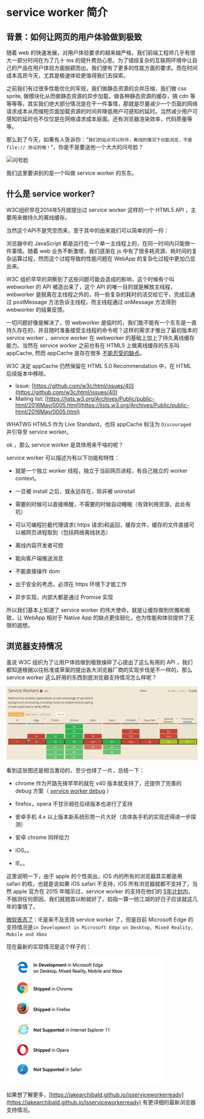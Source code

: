 service worker 简介
===


## 背景：如何让网页的用户体验做到极致

随着 web 的快速发展，对用户体验要求的越来越严格，我们前端工程师几乎有很大一部分时间在为了几十 ms 的提升费劲心思。为了错综复杂的互联网环境中让自己的产品在用户体验方面脱颖而出，我们便有了更多的性能方面的要求。而在时间成本高昂今天，尤其是极速体验更值得我们去探索。

之前我们有过很多性能优化的军规，我们做静态资源的合并压缩，我们做 css sprite, 做模块化从而做静态资源的异步加载，做各种静态资源的缓存，搞 cdn 等等等等。其实我们绝大部分情况是在干一件事情，那就是尽量减少一个页面的网络请求成本从而缩短页面加载资源的时间并降低用户可感知的延时。当然减少用户可感知的延时也不仅仅是在网络请求成本层面。还有浏览器渲染效率，代码质量等等。

那么到了今天，如果有人告诉你：“`我们的站点可以秒开，离线的情况下也能浏览，不是 file:// 协议的哦！`”，你是不是要送他一个大大的问号脸？

![问号脸](https://timgsa.baidu.com/timg?image&quality=80&size=b9999_10000&sec=1493894698909&di=af0d8131b4988261d0769aa4dda47fe9&imgtype=0&src=http%3A%2F%2Fi10.hoopchina.com.cn%2Fhupuapp%2Fbbs%2F600%2F19471600%2Fthread_19471600_20161010154103_s_117261_o_1617512482.png)


我们这里要讲到的是一个叫做 service worker 的东东。


## 什么是 service worker?

W3C组织早在2014年5月就提出过 service worker 这样的一个 HTML5 API ，主要用来做持久的离线缓存。

当然这个API不是凭空而来，至于其中的由来我们可以简单的捋一捋：

浏览器中的 JavaScript 都是运行在一个单一主线程上的，在同一时间内只能做一件事情。随着 web 业务不断激增，我们逐渐在 js 中有了很多耗资源、耗时间的复杂运算过程，然而这个过程导致的性能问题在 WebApp 的复杂化过程中更加凸显出来。

W3C 组织早早的洞察到了这些问题可能会造成的影响，这个时候有个叫 webworker 的 API 被造出来了，这个 API 的唯一目的就是解放主线程，webworker 是脱离在主线程之外的，将一些复杂的耗时的活交给它干，完成后通过 postMessage 方法告诉主线程，而主线程通过 onMessage 方法得到 webworker 的结果反馈。

一切问题好像是解决了，但 webworker 是临时的，我们能不能有一个东东是一直持久存在的，并且随时准备接受主线程的命令呢？这样的需求才推出了最初版本的 service worker ，service worker 在 webworker 的基础上加上了持久离线缓存能力。当然在 service worker 之前也有在 HTML5 上做离线缓存的东东叫 appCache, 然而 appCache 是存在很多 [不能忍受的缺点](https://alistapart.com/article/application-cache-is-a-douchebag)。

W3C 决定 appCache 仍然保留在 HTML 5.0 Recommendation 中，在 HTML 后续版本中移除。
- Issue: [https://github.com/w3c/html/issues/40](https://github.com/w3c/html/issues/40)
- Mailing list: [https://lists.w3.org/Archives/Public/public-html/2016May/0005.html](https://lists.w3.org/Archives/Public/public-html/2016May/0005.html)

WHATWG HTML5 作为 Live Standard，也将 appCache 标注为 `Discouraged` 并引导至 service worker。



ok ，那么 service worker 是具体用来干啥的呢？

service worker 可以描述为有以下功能和特性：

- 就是一个独立 worker 线程，独立于当前网页进程，有自己独立的 worker context。

- 一旦被 install 之后，就永远存在，除非被 uninstall

- 需要的时候可以直接唤醒，不需要的时候自动睡眠（有效利用资源，此处有坑）

- 可以可编程拦截代理请求( https 请求)和返回，缓存文件，缓存的文件直接可以被网页进程取到（包括网络离线状态）

- 离线内容开发者可控

- 能向客户端推送消息

- 不能直接操作 dom

- 出于安全的考虑，必须在 https 环境下才能工作

- 异步实现，内部大都是通过 Promise 实现


所以我们基本上知道了 service worker 的伟大使命，就是让缓存做到优雅和极致，让 WebApp 相对于 Native App
的缺点更佳弱化，也为性能和体验提供了无限的遐想。


## 浏览器支持情况

虽说 W3C 组织为了让用户体验做到极致操碎了心提出了这么有用的 API ，我们都知道根据以往标准或草案的提出各大浏览器厂商的实现步伐是不一样的，那么 service worker 这么好用的东西到底浏览器支持情况怎么样呢？


![service worker 浏览器兼容图](./images/compatibility.png)

看到这张图还是相当激动的，至少也绿了一片，总结一下：

- chrome 作为开路先锋早早的就在 v40 版本就支持了，还提供了完善的 debug 方案（ [service worker debug](./service-worker-debug.md) ）

- firefox，opera 不甘示弱在后续版本也进行了支持

- 安卓手机 4.x 以上版本新系统形势一片大好（具体各手机的实现还得进一步探测）

- 安卓 chrome 同样给力

- iOS。。

- IE。。

这里说明一下，由于 apple 的个性突出，iOS 内的所有的浏览器其实都是用 safari 的核，也就是说如果 iOS safari 不支持，iOS 所有浏览器就都不支持了，当然 apple 官方在 2015 年暗示过，service worker 的支持在他们的 [5年计划内](https://trac.webkit.org/wiki/FiveYearPlanFall2015)，不揣测任何原因，我们就翘首以盼就好了，掐指一算一统江湖的好日子应该就这几年的事情了。

[微软表态了](https://developer.microsoft.com/en-us/microsoft-edge/platform/status/serviceworker)：IE是来不及支持 service worker 了，但是目前 Microsoft Edge 的支持情况是`in Development in Microsoft Edge on Desktop, Mixed Reality, Mobile and Xbox`

现在最新的实现情况是这个样子的：

![浏览器最新支持情况配图](./images/lastest_browser.png)

如果想了解更多，[https://jakearchibald.github.io/isserviceworkerready](https://jakearchibald.github.io/isserviceworkerready) 有更详细的最新浏览器支持情况。
